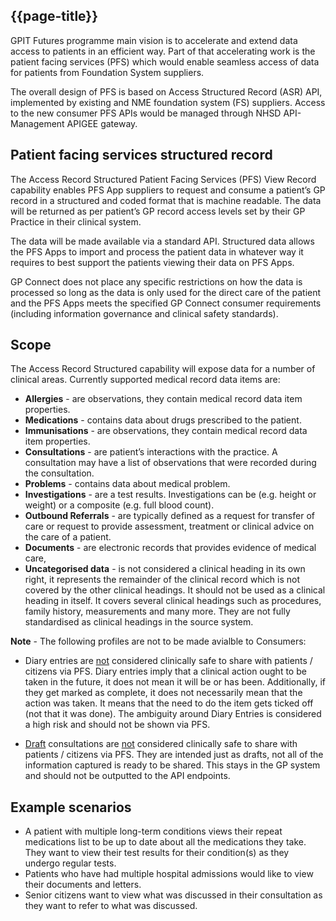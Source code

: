 ## {{page-title}}

GPIT Futures programme main vision is to accelerate and extend data access to patients in an efficient way. Part of that accelerating work is the patient facing services (PFS) which would enable seamless access of data for patients from Foundation System suppliers.

The overall design of PFS is based on Access Structured Record (ASR) API, implemented by existing and NME foundation system (FS) suppliers. Access to the new consumer PFS APIs would be managed through NHSD API-Management APIGEE gateway.

## Patient facing services structured record 

The Access Record Structured Patient Facing Services (PFS) View Record capability enables PFS App suppliers to request and consume a patient’s GP record in a structured and coded format that is machine readable. The data will be returned as per patient’s GP record access levels set by their GP Practice in their clinical system. 

The data will be made available via a standard API. Structured data allows the PFS Apps to import and process the patient data in whatever way it requires to best support the patients viewing their data on PFS Apps.

GP Connect does not place any specific restrictions on how the data is processed so long as the data is only used for the direct care of the patient and the PFS Apps meets the specified GP Connect consumer requirements (including information governance and clinical safety standards). 

## Scope

The Access Record Structured capability will expose data for a number of clinical areas. Currently supported medical record data items are: 

- <b>Allergies</b> - are observations, they contain medical record data item properties.
- <b>Medications</b> - contains data about drugs prescribed to the patient. 
- <b>Immunisations</b> - are observations, they contain medical record data item properties.
- <b>Consultations</b> - are patient’s interactions with the practice. A consultation may have a list of observations that were recorded during the consultation.
- <b>Problems</b> - contains data about medical problem. 
- <b>Investigations</b> - are a test results. Investigations can be (e.g. height or weight) or a composite (e.g. full blood count).
- <b>Outbound Referrals</b> - are typically defined as a request for transfer of care or request to provide assessment, treatment or clinical advice on the care of a patient.
- <b>Documents</b> - are electronic records that provides evidence of medical care,
- <b>Uncategorised data</b> - is not considered a clinical heading in its own right, it represents the remainder of the clinical record which is not covered by the other clinical headings. It should not be used as a clinical heading in itself. It covers several clinical headings such as procedures, family history, measurements and many more. They are not fully standardised as clinical headings in the source system.

<div class="nhsd-a-box nhsd-a-box--bg-light-yellow nhsd-!t-margin-bottom-6 nhsd-t-body">
<b>Note</b> - The following profiles are not to be made avialble to Consumers:

- Diary entries are <u>not</u> considered clinically safe to share with patients / citizens via PFS. Diary entries imply that a clinical action ought to be taken in the future, it does not mean it will be or has been. Additionally, if they get marked as complete, it does not necessarily mean that the action was taken. It means that the need to do the item gets ticked off (not that it was done). The ambiguity around Diary Entries is considered a high risk and should not be shown via PFS.​

- <u>Draft</u> consultations are <u>not</u> considered clinically safe to share with patients / citizens via PFS. They are intended just as drafts, not all of the information captured is ready to be shared. This stays in the GP system and should not be outputted to the API endpoints.</p>

</div>


## Example scenarios 

- A patient with multiple long-term conditions views their repeat medications list to be up to date about all the medications they take. They want to view their test results for their condition(s) as they undergo regular tests. 
- Patients who have had multiple hospital admissions would like to view their documents and letters. 
- Senior citizens want to view what was discussed in their consultation as they want to refer to what was discussed. 
